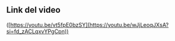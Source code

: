 ## Link del video

([https://youtu.be/vt5fpE0bzSY](https://youtu.be/wJjLeoqJXsA?si=fd_zACLqxvYPgCpn))
